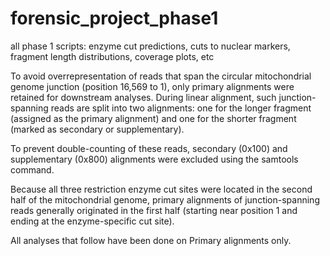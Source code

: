 # forensic_project_phase1
all phase 1 scripts: enzyme cut predictions, cuts to nuclear markers, fragment length distributions, coverage plots, etc

To avoid overrepresentation of reads that span the circular mitochondrial genome junction (position 16,569 to 1), only primary alignments were retained for downstream analyses. During linear alignment, such junction-spanning reads are split into two alignments: one for the longer fragment (assigned as the primary alignment) and one for the shorter fragment (marked as secondary or supplementary).

To prevent double-counting of these reads, secondary (0x100) and supplementary (0x800) alignments were excluded using the samtools command. 

Because all three restriction enzyme cut sites were located in the second half of the mitochondrial genome, primary alignments of junction-spanning reads generally originated in the first half (starting near position 1 and ending at the enzyme-specific cut site).

All analyses that follow have been done on Primary alignments only. 
